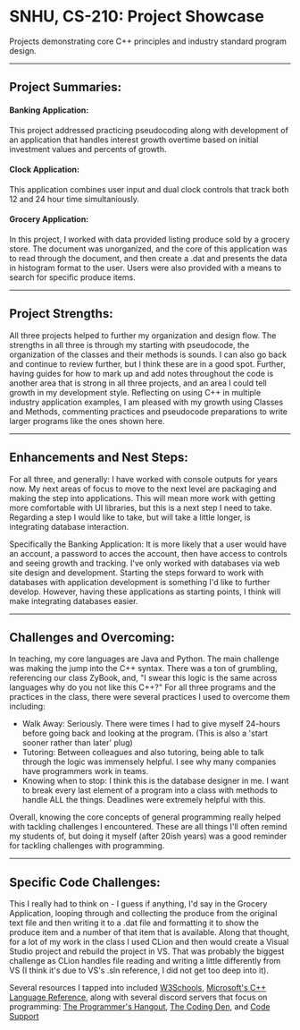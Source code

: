 # SNHU, CS-210: Project Showcase

Projects demonstrating core C++ principles and industry standard program design.

***

## Project Summaries:

#### Banking Application:

This project addressed practicing pseudocoding along with development of an application that handles interest growth overtime based on initial investment values and percents of growth. 

#### Clock Application:

This application combines user input and dual clock controls that track both 12 and 24 hour time simultaniously. 

#### Grocery Application:

In this project, I worked with data provided listing produce sold by a grocery store. The document was unorganized, and the core of this application was to read through the document, and then create a .dat and presents the data in histogram format to the user. Users were also provided with a means to search for specific produce items.

***

## Project Strengths:

All three projects helped to further my organization and design flow. The strengths in all three is through my starting with pseudocode, the organization of the classes and their methods is sounds. I can also go back and continue to review further, but I think these are in a good spot. Further, having guides for how to mark up and add notes throughout the code is another area that is strong in all three projects, and an area I could tell growth in my development style. Reflecting on using C++ in multiple industry application examples, I am pleased with my growth using Classes and Methods, commenting practices and pseudocode preparations to write larger programs like the ones shown here.

***

## Enhancements and Nest Steps:

For all three, and generally: I have worked with console outputs for years now. My next areas of focus to move to the next level are packaging and making the step into applications. This will mean more work with getting more comfortable with UI libraries, but this is a next step I need to take. Regarding a step I would like to take, but will take a little longer, is integrating database interaction. 

Specifically the Banking Application: It is more likely that a user would have an account, a password to acces the account, then have access to controls and seeing growth and tracking. I've only worked with databases via web site design and development. Starting the steps forward to work with databases with application development is something I'd like to further develop. However, having these applications as starting points, I think will make integrating databases easier.

***

## Challenges and Overcoming:

In teaching, my core languages are Java and Python. The main challenge was making the jump into the C++ syntax. There was a ton of grumbling, referencing our class ZyBook, and, "I swear this logic is the same across languages why do you not like this C++?" For all three programs and the practices in the class, there were several practices I used to overcome them including:

- Walk Away: Seriously. There were times I had to give myself 24-hours before going back and looking at the program. (This is also a 'start sooner rather than later' plug)
- Tutoring: Between colleagues and also tutoring, being able to talk through the logic was immensely helpful. I see why many companies have programmers work in teams.
- Knowing when to stop: I think this is the database designer in me. I want to break every last element of a program into a class with methods to handle ALL the things. Deadlines were extremely helpful with this.

Overall, knowing the core concepts of general programming really helped with tackling challenges I encountered. These are all things I'll often remind my students of, but doing it myself (after 20ish years) was a good reminder for tackling challenges with programming.

***

## Specific Code Challenges:

This I really had to think on - I guess if anything, I'd say in the Grocery Application, looping through and collecting the produce from the original text file and then writing it to a .dat file and formatting it to show the produce item and a number of that item that is available. Along that thought, for a lot of my work in the class I used CLion and then would create a Visual Studio project and rebuild the project in VS. That was probably the biggest challenge as CLion handles file reading and writing a little differently from VS (I think it's due to VS's .sln reference, I did not get too deep into it). 

Several resources I tapped into included [W3Schools](https://www.w3schools.com/cpp/default.asp), [Microsoft's C++ Language Reference](https://learn.microsoft.com/en-us/cpp/cpp/cpp-language-reference?view=msvc-170), along with several discord servers that focus on programming: [The Programmer's Hangout](https://discord.gg/programming), [The Coding Den](https://discord.gg/code), and [Code Support](https://discord.gg/codesupport-240880736851329024)
